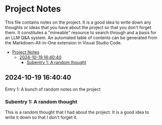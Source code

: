 # Project Notes

This file contains notes on the project. It is a good idea to write down any thoughts or ideas that you have about the project so that you don't forget them. It constitutes a "mineable" resource to search through and a basis for an LLM Q&A system.  An automated table of contents can be generated from the Markdown-All-in-One extension in Visual Studio Code.

- [Project Notes](#project-notes)
  - [2024-10-19 16:40:40](#2024-10-19-164040)
    - [Subentry 1: A random thought](#subentry-1-a-random-thought)


## 2024-10-19 16:40:40

Entry 1: A bunch of random notes on the project

### Subentry 1: A random thought

This is a random thought that I had about the project. It is a good idea to write it down so that I don't forget it.